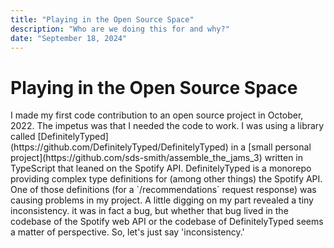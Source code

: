 ```yaml
---
title: "Playing in the Open Source Space"
description: "Who are we doing this for and why?"
date: "September 18, 2024"
---
```


# Playing in the Open Source Space  
<p>I made my first code contribution to an open source project in October, 2022. The impetus was that I needed the code to work. I was using a library called [DefinitelyTyped](https://github.com/DefinitelyTyped/DefinitelyTyped) in a [small personal project](https://github.com/sds-smith/assemble_the_jams_3) written in TypeScript that leaned on the Spotify API. DefinitelyTyped is a monorepo providing complex type definitions for (among other things) the Spotify API. One of those definitions (for a `/recommendations` request response) was causing problems in my project. A little digging on my part revealed a tiny inconsistency. it was in fact a bug, but whether that bug lived in the codebase of the Spotify web API or the codebase of DefinitelyTyped seems a matter of perspective. So, let's just say 'inconsistency.'</p>
<p></p> 
  
<p></p>
  
<p></p>  
  
<p></p>  

<p></p>  

<p></p>  

<p></p>  

<p></p>  

<p></p>  

<p></p>  

